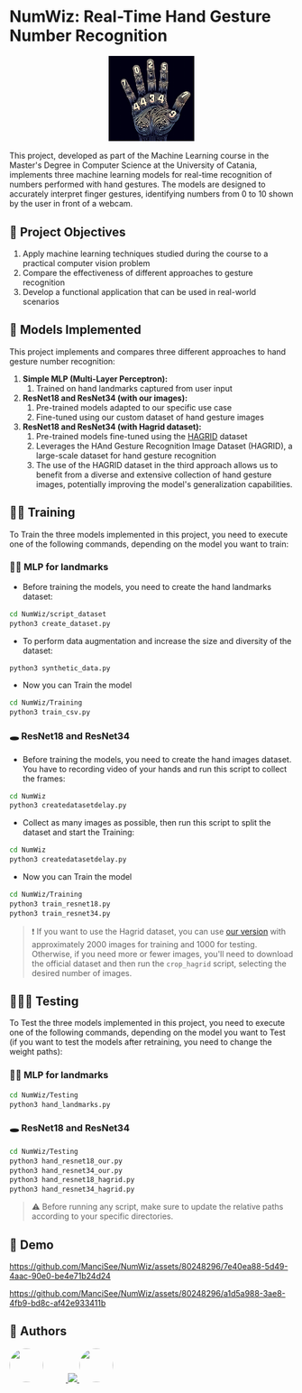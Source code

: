 # NumWiz: Real-Time Hand Gesture Number Recognition

<div align="center">
  <img src="./images/NumWiz.JPG" style="width:30%; height:30%;">
</div>

This project, developed as part of the Machine Learning course in the Master's Degree in Computer Science at the University of Catania, implements three machine learning models for real-time recognition of numbers performed with hand gestures. The models are designed to accurately interpret finger gestures, identifying numbers from 0 to 10 shown by the user in front of a webcam.

## 🎯 Project Objectives
1. Apply machine learning techniques studied during the course to a practical computer vision problem
2. Compare the effectiveness of different approaches to gesture recognition
3. Develop a functional application that can be used in real-world scenarios
   
## 🤖 Models Implemented
This project implements and compares three different approaches to hand gesture number recognition:
1. **Simple MLP (Multi-Layer Perceptron):**
   1. Trained on hand landmarks captured from user input
2. **ResNet18 and ResNet34 (with our images):**
   1. Pre-trained models adapted to our specific use case
   2. Fine-tuned using our custom dataset of hand gesture images
3. **ResNet18 and ResNet34 (with Hagrid dataset):**
   1. Pre-trained models fine-tuned using the [HAGRID](https://github.com/hukenovs/hagrid) dataset
   2. Leverages the HAnd Gesture Recognition Image Dataset (HAGRID), a large-scale dataset for hand gesture recognition
   3. The use of the HAGRID dataset in the third approach allows us to benefit from a diverse and extensive collection of hand gesture images, potentially improving the model's generalization capabilities.

## 🏋🏼 Training
To Train the three models implemented in this project, you need to execute one of the following commands, depending on the model you want to train:
### ✋🏼 MLP for landmarks
- Before training the models, you need to create the hand landmarks dataset:
```bash
cd NumWiz/script_dataset
python3 create_dataset.py
```
- To perform data augmentation and increase the size and diversity of the dataset:
```bash
python3 synthetic_data.py
```
- Now you can Train the model
```bash
cd NumWiz/Training
python3 train_csv.py
```
### 🕳️ ResNet18 and ResNet34
- Before training the models, you need to create the hand images dataset. You have to recording video of your hands and run this script to collect the frames:
```bash
cd NumWiz
python3 createdatasetdelay.py
```
- Collect as many images as possible, then run this script to split the dataset and start the Training:
```bash
cd NumWiz
python3 createdatasetdelay.py
```
- Now you can Train the model
```bash
cd NumWiz/Training
python3 train_resnet18.py
python3 train_resnet34.py
```
> ❗️ If you want to use the Hagrid dataset, you can use [our version](https://www.kaggle.com/datasets/mancisee2/splitted-hagrid/) with approximately 2000 images for training and 1000 for testing. Otherwise, if you need more or fewer images, you'll need to download the official dataset and then run the ```crop_hagrid``` script, selecting the desired number of images.

## 👨🏼‍💻 Testing
To Test the three models implemented in this project, you need to execute one of the following commands, depending on the model you want to Test (if you want to test the models after retraining, you need to change the weight paths):
### ✋🏼 MLP for landmarks
```bash
cd NumWiz/Testing
python3 hand_landmarks.py
```
### 🕳️ ResNet18 and ResNet34
```bash
cd NumWiz/Testing
python3 hand_resnet18_our.py
python3 hand_resnet34_our.py
python3 hand_resnet18_hagrid.py
python3 hand_resnet34_hagrid.py
```
> ⚠️ Before running any script, make sure to update the relative paths according to your specific directories.

## 📀 Demo

https://github.com/ManciSee/NumWiz/assets/80248296/7e40ea88-5d49-4aac-90e0-be4e71b24d24

https://github.com/ManciSee/NumWiz/assets/80248296/a1d5a988-3ae8-4fb9-bd8c-af42e933411b

## 👥 Authors
<a href="https://github.com/ManciSee">
  <img src="https://avatars.githubusercontent.com/u/80248296?v=4" style="width:60px; height:60px; border-radius: 50%; margin-right: 40px;">
</a>
<a href="https://github.com/enrysorb">
  <img src="https://avatars.githubusercontent.com/u/71724073?v=4" style=width:60px; height:60px; border-radius: 50%;">
</a>
<a href="https://github.com/pyMelo">
  <img src="https://avatars.githubusercontent.com/u/83662708?v=4" style="width:60px; height:60px; border-radius: 50%; margin-right: 40px;">
</a>

